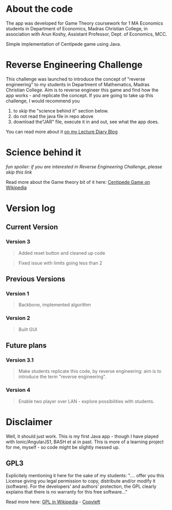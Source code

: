# About the code
The app was developed for Game Theory coursework for 1 MA Economics students in Department of Economics, Madras Christian College, in association with Arun Koshy, Assistant Professor, Dept. of Economics, MCC.

Simple implementation of Centipede game using Java.

# Reverse Engineering Challenge
This challenge was launched to introduce the concept of "reverse engineering" to my students in Department of Mathematics, Madras Christian College. Aim is to reverse engineer this game and find how the app works - and replicate the concept. 
If you are going to take up this challenge, I would recommend you 

1. to skip the "science behind it" section below. 
2. do not read the java file in repo above
3. download the"JAR" file, execute it in and out, see what the app does.

You can read more about it [on my Lecture Diary Blog](https://mccmathnotes.wordpress.com/2017/12/11/reverse-engineering-challenge/)

# Science behind it
*fun spoiler: if you are interested in Reverse Engineering Challenge, please skip this link*

Read more about the Game theory bit of it here: [Centipede Game on Wikipedia](https://en.wikipedia.org/wiki/Centipede_game)

# Version log
## Current Version
### Version 3
> Added reset button and cleaned up code

> Fixed issue with limits going less than 2

## Previous Versions
### Version 1
> Backbone, implemented algorithm
### Version 2
> Built GUI

## Future plans
### Version 3.1
> Make students replicate this code, by reverse engineering: aim is to introduce the term "reverse engineering".

### Version 4
> Enable two player over LAN - explore possibilities with students.

# Disclaimer
Well, it should just work. This is my first Java app - though I have played with Ionic/AngularJS1, BASH et al in past. This is more of a learning project for me, myself - so code might be slightly messed up. 

## GPL3
Explicitely mentioning it here for the sake of my students: ".... offer you this License giving you legal permission to copy, distribute and/or modify it (software). For the developers' and authors' protection, the GPL clearly explains that there is no warranty for this free software..."

Read more here: [GPL in Wikipedia](https://en.wikipedia.org/wiki/GNU_General_Public_License) - [Copyleft](https://en.wikipedia.org/wiki/Copyleft)

